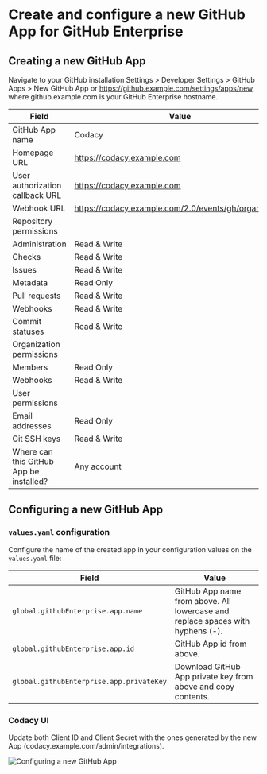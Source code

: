 # Create and configure a new GitHub App for GitHub Enterprise

## Creating a new GitHub App

Navigate to your GitHub installation Settings > Developer Settings > GitHub Apps > New GitHub App or https://github.example.com/settings/apps/new, where github.example.com is your GitHub Enterprise hostname.


| Field                                   | Value                                                 |
| --------------------------------------- | ----------------------------------------------------- |
| GitHub App name                         | Codacy                                                |
| Homepage URL                            | https://codacy.example.com                            |
| User authorization callback URL         | https://codacy.example.com                            |
| Webhook URL                             | https://codacy.example.com/2.0/events/gh/organization |
| Repository permissions                  |
| Administration                          | Read & Write                                          |
| Checks                                  | Read & Write                                          |
| Issues                                  | Read & Write                                          |
| Metadata                                | Read Only                                             |
| Pull requests                           | Read & Write                                          |
| Webhooks                                | Read & Write                                          |
| Commit statuses                         | Read & Write                                          |
| Organization permissions                |
| Members                                 | Read Only                                             |
| Webhooks                                | Read & Write                                          |
| User permissions                        |
| Email addresses                         | Read Only                                             |
| Git SSH keys                            | Read & Write                                          |
| Where can this GitHub App be installed? | Any account                                           |


## Configuring a new GitHub App

### `values.yaml` configuration

Configure the name of the created app in your configuration values on the `values.yaml` file:

| Field                                    | Value                                                                          |
| ---------------------------------------- | ------------------------------------------------------------------------------ |
| `global.githubEnterprise.app.name`       | GitHub App name from above. All lowercase and replace spaces with hyphens (-). |
| `global.githubEnterprise.app.id`         | GitHub App id from above.                                                      |
| `global.githubEnterprise.app.privateKey` | Download GitHub App private key from above and copy contents.                  |

### Codacy UI

Update both Client ID and Client Secret with the ones generated by the new App (codacy.example.com/admin/integrations).

![Configuring a new GitHub App](github-ui-configuration.png)
